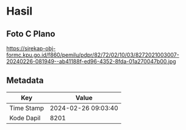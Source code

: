 # Hasil

## Foto C Plano

https://sirekap-obj-formc.kpu.go.id/f860/pemilu/pdpr/82/72/02/10/03/8272021003007-20240226-081949--ab41188f-ed96-4352-8fda-01a270047b00.jpg


## Metadata

| Key        | Value               |
| ---------- | ------------------- |
| Time Stamp | 2024-02-26 09:03:40 |
| Kode Dapil | 8201                |



